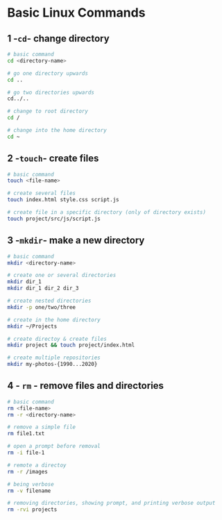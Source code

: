 # Basic Linux Commands

## 1 -`cd`- change directory
```bash
# basic command
cd <directory-name>

# go one directory upwards
cd ..

# go two directories upwards
cd../..

# change to root directory
cd /

# change into the home directory
cd ~
```

## 2 -`touch`- create files
```bash
# basic command
touch <file-name>

# create several files
touch index.html style.css script.js

# create file in a specific directory (only of directory exists)
touch project/src/js/script.js

```

## 3 -`mkdir`- make a new directory
```bash
# basic command
mkdir <directory-name>

# create one or several directories
mkdir dir_1 
mkdir dir_1 dir_2 dir_3

# create nested directories
mkdir -p one/two/three

# create in the home directory
mkdir ~/Projects

# create directoy & create files
mkdir project && touch project/index.html

# create multiple repositories
mkdir my-photos-{1990...2020}
```

## 4 - `rm` - remove files and directories
```bash
# basic command
rm <file-name>
rm -r <directory-name>

# remove a simple file
rm file1.txt

# open a prompt before removal
rm -i file-1

# remote a directoy
rm -r /images

# being verbose
rm -v filename

# removing directories, showing prompt, and printing verbose output
rm -rvi projects

```
